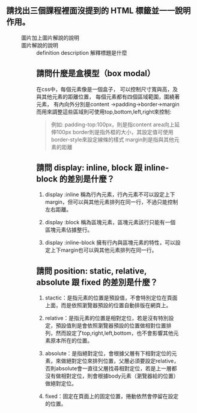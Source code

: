 ## 請找出三個課程裡面沒提到的 HTML 標籤並一一說明作用。

<figure>
圖片加上圖片解說的說明

<figcaption>
圖片解說的說明

<dd> definition description
解釋標題是什麼


## 請問什麼是盒模型（box modal）
在css中，每個元素像是一個盒子，
可以控制尺寸寬與高，及與其他元素的距離位置，
每個元素都有四個區域範圍，圍繞著元素，
有內向外分別是content ->padding->border->margin
而用來調整這些區域則可使用top,bottom,left,right來控制:

>  例如:
	padding-top:100px，則是指content area向上延伸100px
	border則是指外框的大小，其設定值可使用 border-style來設定線條的樣式
	margin則是指與其他元素的距離


## 請問 display: inline, block 跟 inline-block 的差別是什麼？

1. display :inline
稱為行內元素，行內元素不可以設定上下margin，但可以與其他元素排列在同一行，不過只能控制左右距離。

2. display :block
稱為區塊元素，區塊元素該行只能有一個區塊元素佔據整行。

3. display :inline-block 
擁有行內與區塊元素的特性，可以設定上下margin也可以與其他元素排列在同一行。


## 請問 position: static, relative, absolute 跟 fixed 的差別是什麼？

1. stactic：是指元素的位置是預設值，不會特別定位在頁面上面，而是依照瀏覽器預設的位置自動排版在網頁上。

2. relative：是指元素的位置是相對定位，若是沒有特別設定，預設值則是會依照瀏覽器預設的位置做相對位置排列，然而設定了top,right,left,bottom，也不會影響其他元素原本所在的位置。

3. absolute：是指絕對定位，會根據父層有下相對定位的元素，來做絕對定位來排列位置，父層必須要設定relative，否則absolute會一直往父層找尋相對定位，若是上一層都沒有做相對定位，則會根據body元素（瀏覽器給的位置）做絕對定位。

4. fixed：固定在頁面上的固定位置，捲動依然會停留在設定的位置。